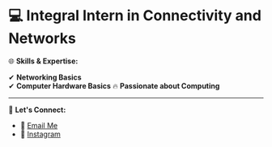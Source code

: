 # 💻 **Integral Intern in Connectivity and Networks**

🌐 **Skills & Expertise:**

✔ **Networking Basics**  
✔ **Computer Hardware Basics**
🔥 **Passionate about Computing**  


---

🚀 **Let's Connect:**  
- 📧 [Email Me](mailto:davidisraelcamposrifo@gmail.com) 
- 📸 [Instagram](https://www.instagram.com/david.cr26/)  


